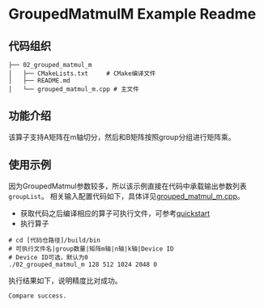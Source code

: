 # GroupedMatmulM Example Readme
## 代码组织
```
├── 02_grouped_matmul_m
│   ├── CMakeLists.txt     # CMake编译文件
│   ├── README.md
│   └── grouped_matmul_m.cpp # 主文件
```
## 功能介绍
该算子支持A矩阵在m轴切分，然后和B矩阵按照group分组进行矩阵乘。
## 使用示例
因为GroupedMatmul参数较多，所以该示例直接在代码中承载输出参数列表`groupList`。
相关输入配置代码如下，具体详见[grouped_matmul_m.cpp](grouped_matmul_m.cpp)。
- 获取代码之后编译相应的算子可执行文件，可参考[quickstart](../../docs/quickstart.md#算子编译)
- 执行算子
```
# cd [代码仓路径]/build/bin
# 可执行文件名|group数量|矩阵m轴|n轴|k轴|Device ID
# Device ID可选，默认为0
./02_grouped_matmul_m 128 512 1024 2048 0
```
执行结果如下，说明精度比对成功。
```
Compare success.
```